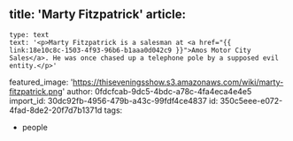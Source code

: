 title: 'Marty Fitzpatrick'
article:
  -
    type: text
    text: '<p>Marty Fitzpatrick is a salesman at <a href="{{ link:18e10c8c-1503-4f93-96b6-b1aaa0d042c9 }}">Amos Motor City Sales</a>. He was once chased up a telephone pole by a supposed evil entity.</p>'
featured_image: 'https://thiseveningsshow.s3.amazonaws.com/wiki/marty-fitzpatrick.png'
author: 0fdcfcab-9dc5-4bdc-a78c-4fa4eca4e4e5
import_id: 30dc92fb-4956-479b-a43c-99fdf4ce4837
id: 350c5eee-e072-4fad-8de2-20f7d7b1371d
tags:
  - people
